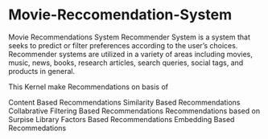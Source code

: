 # Movie-Reccomendation-System
Movie Recommendations System
Recommender System is a system that seeks to predict or filter preferences according to the user’s choices. Recommender systems are utilized in a variety of areas including movies, music, news, books, research articles, search queries, social tags, and products in general.

This Kernel make Recommendations on basis of

Content Based Recommendations
Similarity Based Recommendations
Collabrative Filtering Based Recommendations
Recommendations based on Surpise Library
Factors Based Recommendations
Embedding Based Recommedations
